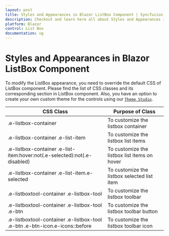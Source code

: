 ```yaml
---
layout: post
title: Styles and Appearances in Blazor ListBox Component | Syncfusion
description: Checkout and learn here all about Styles and Appearances in Syncfusion Blazor ListBox component and more.
platform: Blazor
control: List Box
documentation: ug
---
```


# Styles and Appearances in Blazor ListBox Component

To modify the ListBox appearance, you need to override the default CSS of ListBox component. Please find the list of CSS classes and its corresponding section in ListBox component. Also, you have an option to create your own custom theme for the controls using our [`Theme Studio`](https://ej2.syncfusion.com/themestudio/?theme=material).

CSS Class | Purpose of Class
-----|-----
|.e-listbox-container|To customize the listbox container
|.e-listbox-container .e-list-item|To customize the listbox list items
|.e-listbox-container .e-list-item:hover:not(.e-selected):not(.e-disabled)|To customize the listbox list items on hover
|.e-listbox-container .e-list-item.e-selected|To customize the listbox selected list item
|.e-listboxtool-container .e-listbox-tool|To customize the listbox toolbar
|.e-listboxtool-container .e-listbox-tool .e-btn|To customize the listbox toolbar button
|.e-listboxtool-container .e-listbox-tool .e-btn .e-btn-icon.e-icons::before|To customize the listbox toolbar icon